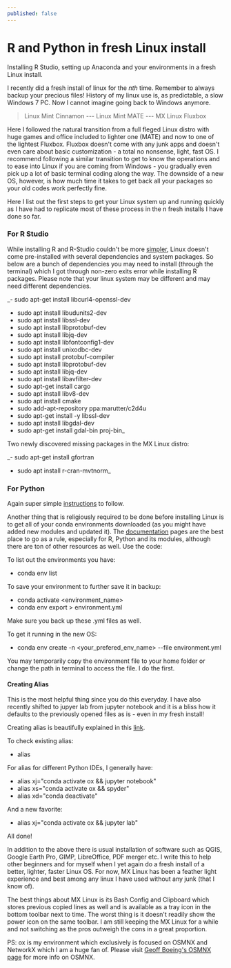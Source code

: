 ```yaml
---
published: false
---
```

# R and Python in fresh Linux install

Installing R Studio, setting up Anaconda and your environments in a fresh Linux install.


I recently did a fresh install of linux for the _nth_ time. Remember to always backup your precious files! History of my linux use is, as predictable, a slow Windows 7 PC. Now I cannot imagine going back to Windows anymore.


> Linux Mint Cinnamon --- Linux Mint MATE --- MX Linux Fluxbox


Here I followed the natural transition from a full fleged Linux distro with huge games and office included to lighter one (MATE) and now to one of the lightest Fluxbox. Fluxbox doesn't come with any junk apps and doesn't even care about basic customization - a total no nonsense, light, fast OS. I recommend following a similar transition to get to know the operations and to ease into Linux if you are coming from Windows - you gradually even pick up a lot of basic terminal coding along the way. The downside of a new OS, however, is how much time it takes to get back all your packages so your old codes work perfectly fine.


Here I list out the first steps to get your Linux system up and running quickly as I have had to replicate most of these process in the n fresh installs I have done so far. 

### For R Studio

While installing R and R-Studio couldn't be more [simpler](https://www.rstudio.com/products/rstudio/download-server/debian-ubuntu/), Linux doesn't come pre-installed with several dependencies and system packages. So below are a bunch of dependencies you may need to install (through the terminal) which I got through non-zero exits error while installing R packages. Please note that your linux system may be different and may need different dependencies.


_- sudo apt-get install libcurl4-openssl-dev
- sudo apt install libudunits2-dev
- sudo apt install libssl-dev
- sudo apt install libprotobuf-dev
- sudo apt install libjq-dev
- sudo apt install libfontconfig1-dev
- sudo apt install unixodbc-dev
- sudo apt install protobuf-compiler
- sudo apt install libprotobuf-dev
- sudo apt install libjq-dev
- sudo apt install libavfilter-dev
- sudo apt-get install cargo
- sudo apt install libv8-dev
- sudo apt install cmake
- sudo add-apt-repository ppa:marutter/c2d4u
- sudo apt-get install -y libssl-dev
- sudo apt install libgdal-dev
- sudo apt-get install gdal-bin proj-bin_

Two newly discovered missing packages in the MX Linux distro:

_- sudo apt-get install gfortran
- sudo apt install r-cran-mvtnorm_

### For Python

Again super simple [instructions](https://docs.anaconda.com/anaconda/install/linux/) to follow. 

Another thing that is religiously required to be done before installing Linux is to get all of your conda environments downloaded (as you might have added new modules and updated it). The [documentation](https://docs.conda.io/projects/conda/en/latest/user-guide/tasks/manage-environments.html) pages are the best place to go as a rule, especially for R, Python and its modules, although there are ton of other resources as well. Use the code:

To list out the environments you have: 

- conda env list

To save your environment to further save it in backup:

- conda activate <environment_name>
- conda env export > environment.yml

Make sure you back up these .yml files as well.

To get it running in the new OS: 

- conda env create -n <your_prefered_env_name> --file environment.yml

You may temporarily copy the environment file to your home folder or change the path in terminal to access the file. I do the first. 


#### Creating Alias 

This is the most helpful thing since you do this everyday. I have also recently shifted to jupyer lab from jupyter notebook and it is a bliss how it defaults to the previously opened files as is - even in my fresh install! 

Creating alias is beautifully explained in this [link](https://www.tecmint.com/create-alias-in-linux/). 

To check existing alias:

- alias 

For alias for different Python IDEs, I generally have:

- alias xj="conda activate ox && jupyter notebook"
- alias xs="conda activate ox && spyder"
- alias xd="conda deactivate"

And a new favorite:

- alias xj="conda activate ox && jupyter lab"

All done! 

In addition to the above there is usual installation of software such as QGIS, Google Earth Pro, GIMP, LibreOffice, PDF merger etc. I write this to help other beginners and for myself when I yet again do a fresh install of a better, lighter, faster Linux OS. For now, MX Linux has been a feather light experience and best among any linux I have used without any junk (that I know of). 

The best things about MX Linux is its Bash Config and Clipboard which stores previous copied lines as well and is available as a tray icon in the bottom toolbar next to time. The worst thing is it doesn't readily show the power icon on the same toolbar. I am still keeping the MX Linux for a while and not switching as the pros outweigh the cons in a great proportion.  

PS: ox is my environment which exclusively is focused on OSMNX and NetworkX which I am a huge fan of. Please visit [Geoff Boeing's OSMNX page](https://geoffboeing.com/tag/osmnx/) for more info on OSMNX.
